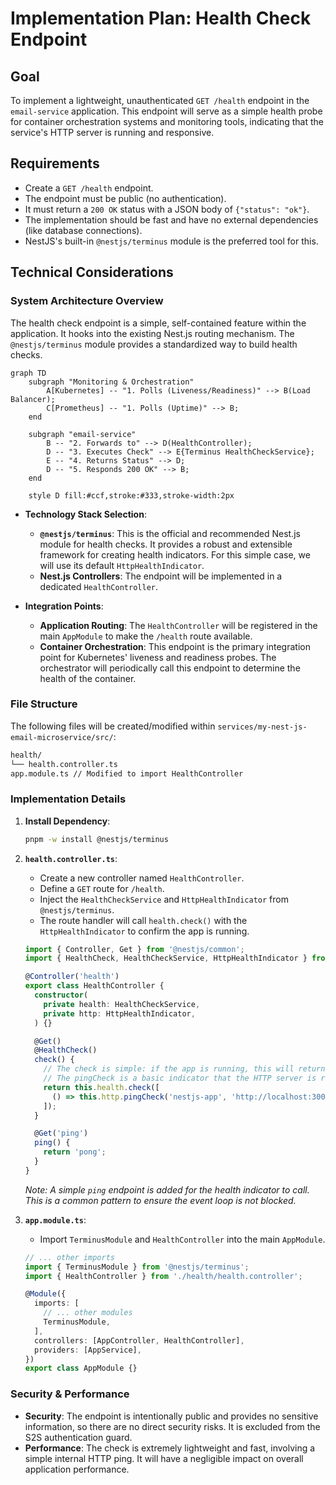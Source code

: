 # Implementation Plan: Health Check Endpoint

## Goal

To implement a lightweight, unauthenticated `GET /health` endpoint in the `email-service` application. This endpoint will serve as a simple health probe for container orchestration systems and monitoring tools, indicating that the service's HTTP server is running and responsive.

## Requirements

- Create a `GET /health` endpoint.
- The endpoint must be public (no authentication).
- It must return a `200 OK` status with a JSON body of `{"status": "ok"}`.
- The implementation should be fast and have no external dependencies (like database connections).
- NestJS's built-in `@nestjs/terminus` module is the preferred tool for this.

## Technical Considerations

### System Architecture Overview

The health check endpoint is a simple, self-contained feature within the application. It hooks into the existing Nest.js routing mechanism. The `@nestjs/terminus` module provides a standardized way to build health checks.

```mermaid
graph TD
    subgraph "Monitoring & Orchestration"
        A[Kubernetes] -- "1. Polls (Liveness/Readiness)" --> B(Load Balancer);
        C[Prometheus] -- "1. Polls (Uptime)" --> B;
    end

    subgraph "email-service"
        B -- "2. Forwards to" --> D(HealthController);
        D -- "3. Executes Check" --> E{Terminus HealthCheckService};
        E -- "4. Returns Status" --> D;
        D -- "5. Responds 200 OK" --> B;
    end

    style D fill:#ccf,stroke:#333,stroke-width:2px
```

- **Technology Stack Selection**:
  - **`@nestjs/terminus`**: This is the official and recommended Nest.js module for health checks. It provides a robust and extensible framework for creating health indicators. For this simple case, we will use its default `HttpHealthIndicator`.
  - **Nest.js Controllers**: The endpoint will be implemented in a dedicated `HealthController`.

- **Integration Points**:
  - **Application Routing**: The `HealthController` will be registered in the main `AppModule` to make the `/health` route available.
  - **Container Orchestration**: This endpoint is the primary integration point for Kubernetes' liveness and readiness probes. The orchestrator will periodically call this endpoint to determine the health of the container.

### File Structure

The following files will be created/modified within `services/my-nest-js-email-microservice/src/`:

```sh
health/
└── health.controller.ts
app.module.ts // Modified to import HealthController
```

### Implementation Details

1. **Install Dependency**:

   ```sh
   pnpm -w install @nestjs/terminus
   ```

2. **`health.controller.ts`**:
   - Create a new controller named `HealthController`.
   - Define a `GET` route for `/health`.
   - Inject the `HealthCheckService` and `HttpHealthIndicator` from `@nestjs/terminus`.
   - The route handler will call `health.check()` with the `HttpHealthIndicator` to confirm the app is running.

   ```typescript
   import { Controller, Get } from '@nestjs/common';
   import { HealthCheck, HealthCheckService, HttpHealthIndicator } from '@nestjs/terminus';

   @Controller('health')
   export class HealthController {
     constructor(
       private health: HealthCheckService,
       private http: HttpHealthIndicator,
     ) {}

     @Get()
     @HealthCheck()
     check() {
       // The check is simple: if the app is running, this will return a 200 OK.
       // The pingCheck is a basic indicator that the HTTP server is responsive.
       return this.health.check([
         () => this.http.pingCheck('nestjs-app', 'http://localhost:3000/health/ping'),
       ]);
     }

     @Get('ping')
     ping() {
       return 'pong';
     }
   }
   ```

   *Note: A simple `ping` endpoint is added for the health indicator to call. This is a common pattern to ensure the event loop is not blocked.*

3. **`app.module.ts`**:
   - Import `TerminusModule` and `HealthController` into the main `AppModule`.

   ```typescript
   // ... other imports
   import { TerminusModule } from '@nestjs/terminus';
   import { HealthController } from './health/health.controller';

   @Module({
     imports: [
       // ... other modules
       TerminusModule,
     ],
     controllers: [AppController, HealthController],
     providers: [AppService],
   })
   export class AppModule {}
   ```

### Security & Performance

- **Security**: The endpoint is intentionally public and provides no sensitive information, so there are no direct security risks. It is excluded from the S2S authentication guard.
- **Performance**: The check is extremely lightweight and fast, involving a simple internal HTTP ping. It will have a negligible impact on overall application performance.
